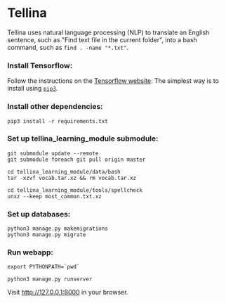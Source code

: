 # Tellina

Tellina uses natural language processing (NLP) to translate an English sentence, such as "Find text file in the current folder", into a bash command, such as `find . -name "*.txt"`.

### Install Tensorflow:

Follow the instructions on the [Tensorflow website](https://www.tensorflow.org/versions/r0.9/get_started/os_setup.html). The simplest way is to install using [`pip3`](https://www.tensorflow.org/versions/r0.11/get_started/os_setup.html#pip-installation).

### Install other dependencies:

```
pip3 install -r requirements.txt
```

### Set up tellina_learning_module submodule:

```
git submodule update --remote
git submodule foreach git pull origin master

cd tellina_learning_module/data/bash
tar -xzvf vocab.tar.xz && rm vocab.tar.xz

cd tellina_learning_module/tools/spellcheck
unxz --keep most_common.txt.xz
```

### Set up databases:

```
python3 manage.py makemigrations
python3 manage.py migrate
```

### Run webapp:

```
export PYTHONPATH=`pwd`

python3 manage.py runserver
```
Visit http://127.0.0.1:8000 in your browser.
